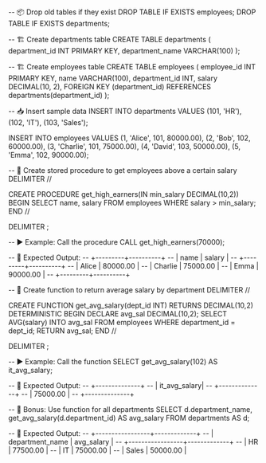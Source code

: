 -- 📦 Drop old tables if they exist
DROP TABLE IF EXISTS employees;
DROP TABLE IF EXISTS departments;

-- 🏗 Create departments table
CREATE TABLE departments (
    department_id INT PRIMARY KEY,
    department_name VARCHAR(100)
);

-- 🏗 Create employees table
CREATE TABLE employees (
    employee_id INT PRIMARY KEY,
    name VARCHAR(100),
    department_id INT,
    salary DECIMAL(10, 2),
    FOREIGN KEY (department_id) REFERENCES departments(department_id)
);

-- 📥 Insert sample data
INSERT INTO departments VALUES 
(101, 'HR'),
(102, 'IT'),
(103, 'Sales');

INSERT INTO employees VALUES
(1, 'Alice', 101, 80000.00),
(2, 'Bob', 102, 60000.00),
(3, 'Charlie', 101, 75000.00),
(4, 'David', 103, 50000.00),
(5, 'Emma', 102, 90000.00);

-- 🧪 Create stored procedure to get employees above a certain salary
DELIMITER //

CREATE PROCEDURE get_high_earners(IN min_salary DECIMAL(10,2))
BEGIN
    SELECT name, salary
    FROM employees
    WHERE salary > min_salary;
END //

DELIMITER ;

-- ▶️ Example: Call the procedure
CALL get_high_earners(70000);

-- 🎯 Expected Output:
-- +---------+----------+
-- | name    | salary   |
-- +---------+----------+
-- | Alice   | 80000.00 |
-- | Charlie | 75000.00 |
-- | Emma    | 90000.00 |
-- +---------+----------+

-- 🧪 Create function to return average salary by department
DELIMITER //

CREATE FUNCTION get_avg_salary(dept_id INT)
RETURNS DECIMAL(10,2)
DETERMINISTIC
BEGIN
    DECLARE avg_sal DECIMAL(10,2);
    SELECT AVG(salary) INTO avg_sal
    FROM employees
    WHERE department_id = dept_id;
    RETURN avg_sal;
END //

DELIMITER ;

-- ▶️ Example: Call the function
SELECT get_avg_salary(102) AS it_avg_salary;

-- 🎯 Expected Output:
-- +--------------+
-- | it_avg_salary|
-- +--------------+
-- | 75000.00     |
-- +--------------+

-- 🧪 Bonus: Use function for all departments
SELECT 
    d.department_name,
    get_avg_salary(d.department_id) AS avg_salary
FROM departments AS d;

-- 🎯 Expected Output:
-- +-----------------+-------------+
-- | department_name | avg_salary  |
-- +-----------------+-------------+
-- | HR              | 77500.00    |
-- | IT              | 75000.00    |
-- | Sales           | 50000.00    |
